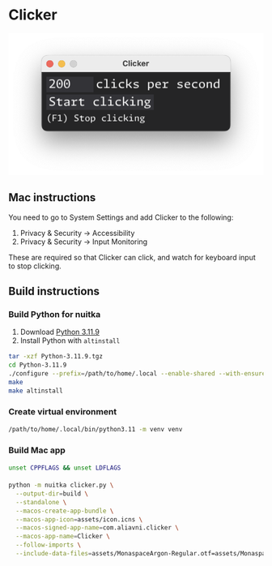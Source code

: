 # Clicker
![Clicker](assets/screenshot.png "Clicker")

## Mac instructions

You need to go to System Settings and add Clicker to the following:

1. Privacy & Security -> Accessibility
2. Privacy & Security -> Input Monitoring

These are required so that Clicker can click, and watch for keyboard input to stop clicking.

## Build instructions

### Build Python for nuitka

1. Download [Python 3.11.9](https://www.python.org/ftp/python/3.11.9/Python-3.11.9.tgz)
2. Install Python with `altinstall`

```bash
tar -xzf Python-3.11.9.tgz
cd Python-3.11.9
./configure --prefix=/path/to/home/.local --enable-shared --with-ensurepip=install
make
make altinstall
```

### Create virtual environment

```bash
/path/to/home/.local/bin/python3.11 -m venv venv
```

### Build Mac app

```bash
unset CPPFLAGS && unset LDFLAGS

python -m nuitka clicker.py \
  --output-dir=build \
  --standalone \
  --macos-create-app-bundle \
  --macos-app-icon=assets/icon.icns \
  --macos-signed-app-name=com.aliavni.clicker \
  --macos-app-name=Clicker \
  --follow-imports \
  --include-data-files=assets/MonaspaceArgon-Regular.otf=assets/MonaspaceArgon-Regular.otf
```
